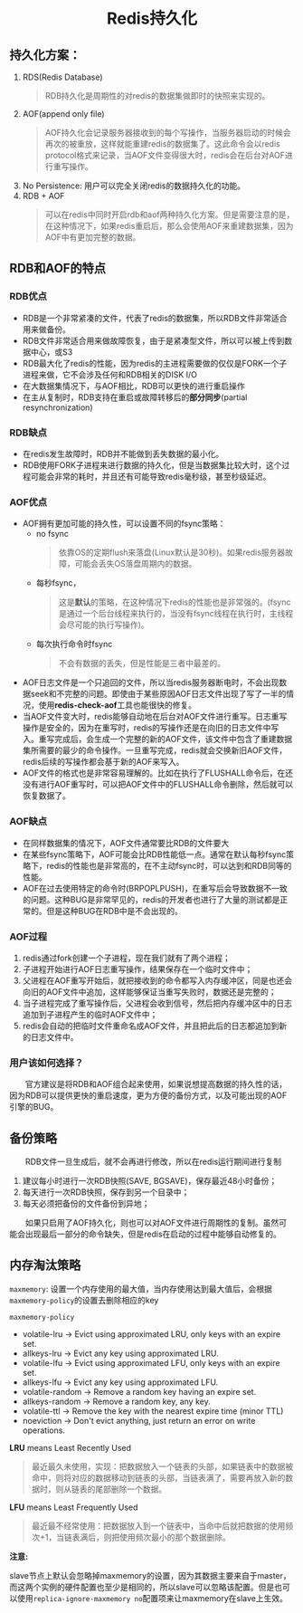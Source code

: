 # <center>Redis持久化
## 持久化方案：
1. RDS(Redis Database)
   > RDB持久化是周期性的对redis的数据集做即时的快照来实现的。
2. AOF(append only file)
   > AOF持久化会记录服务器接收到的每个写操作，当服务器启动的时候会再次的被重放，这样就能重建redis的数据集了。这此命令会以redis protocol格式来记录，当AOF文件变得很大时，redis会在后台对AOF进行重写操作。
3. No Persistence: 用户可以完全关闭redis的数据持久化的功能。
4. RDB + AOF
   > 可以在redis中同时开启rdb和aof两种持久化方案。但是需要注意的是，在这种情况下，如果redis重启后，那么会使用AOF来重建数据集，因为AOF中有更加完整的数据。

## RDB和AOF的特点
### RDB优点
* RDB是一个非常紧凑的文件，代表了redis的数据集，所以RDB文件非常适合用来做备份。
* RDB文件非常适合用来做故障恢复，由于是紧凑型文件，所以可以被上传到数据中心，或S3
* RDB最大化了redis的性能，因为redis的主进程需要做的仅仅是FORK一个子进程来做，它不会涉及任何和RDB相关的DISK I/O
* 在大数据集情况下，与AOF相比，RDB可以更快的进行重启操作
* 在主从复制时，RDB支持在重启或故障转移后的**部分同步**(partial resynchronization)
### RDB缺点
* 在redis发生故障时，RDB并不能做到丢失数据的最小化。
* RDB使用FORK子进程来进行数据的持久化，但是当数据集比较大时，这个过程可能会非常的耗时，并且还有可能导致redis毫秒级，甚至秒级延迟。
### AOF优点
* AOF拥有更加可能的持久性，可以设置不同的fsync策略：
    * no fsync
      > 依靠OS的定期flush来落盘(Linux默认是30秒)。如果redis服务器故障，可能会丢失OS落盘周期内的数据。
    * 每秒fsync，
      > 这是**默认**的策略，在这种情况下redis的性能也是非常强的。(fsync是通过一个后台线程来执行的，当没有fsync线程在执行时，主线程会尽可能的执行写操作)。
    * 每次执行命令时fsync
      > 不会有数据的丢失，但是性能是三者中最差的。
* AOF日志文件是一个只追回的文件，所以当redis服务器断电时，不会出现数据seek和不完整的问题。即使由于某些原因AOF日志文件出现了写了一半的情况，使用**redis-check-aof**工具也能很快的修复。
* 当AOF文件变大时，redis能够自动地在后台对AOF文件进行重写。日志重写操作是安全的，因为在重写时，redis的写操作还是在向旧的日志文件中写入。重写完成后，会生成一个完整的新的AOF文件，该文件中包含了重建数据集所需要的最少的命令操作。一旦重写完成，redis就会交换新旧AOF文件，redis后续的写操作都会基于新的AOF来写入。
* AOF文件的格式也是非常容易理解的。比如在执行了FLUSHALL命令后，在还没有进行AOF重写时，可以把AOF文件中的FLUSHALL命令删除，然后就可以恢复数据了。
### AOF缺点
* 在同样数据集的情况下，AOF文件通常要比RDB的文件要大
* 在某些fsync策略下，AOF可能会比RDB性能低一点。通常在默认每秒fsync策略下，redis的性能也是非常高的，在不主动fsync时，可以达到和RDB同等的性能。
* AOF在过去使用特定的命令时(BRPOPLPUSH)，在重写后会导致数据不一致的问题。这种BUG是非常罕见的，redis的开发者也进行了大量的测试都是正常的。但是这种BUG在RDB中是不会出现的。

### AOF过程
1. redis通过fork创建一个子进程，现在我们就有了两个进程；
2. 子进程开始进行AOF日志重写操作，结果保存在一个临时文件中；
3. 父进程在AOF重写开始后，就把接收到的命令都写入内存缓冲区，同是也还会向旧的AOF文件中追加，这样能够保证当重写失败时，数据还是完整的；
4. 当子进程完成了重写操作后，父进程会收到信号，然后把内存缓冲区中的日志追加到子进程产生的临时AOF文件中；
5. redis会自动的把临时文件重命名成AOF文件，并且把此后的日志都追加到新的日志文件中。


### 用户该如何选择？
　　官方建议是将RDB和AOF组合起来使用，如果说想提高数据的持久性的话，因为RDB可以提供更快的重启速度，更为方便的备份方式，以及可能出现的AOF引擎的BUG。

## 备份策略
　　RDB文件一旦生成后，就不会再进行修改，所以在redis运行期间进行复制

1. 建议每小时进行一次RDB快照(SAVE, BGSAVE)，保存最近48小时备份；
2. 每天进行一次RDB快照，保存到另一个目录中；
3. 每天必须把备份的文件备份到异地；

　　如果只启用了AOF持久化，则也可以对AOF文件进行周期性的复制。虽然可能会出现最后一部分的命令缺失，但是redis在启动的过程中能够自动修复的。

## 内存淘汰策略
`maxmemory`: 设置一个内存使用的最大值，当内存使用达到最大值后，会根据`maxmemory-policy`的设置去删除相应的key

`maxmemory-policy`

* volatile-lru -> Evict using approximated LRU, only keys with an expire set.
* allkeys-lru -> Evict any key using approximated LRU.
* volatile-lfu -> Evict using approximated LFU, only keys with an expire set.
* allkeys-lfu -> Evict any key using approximated LFU.
* volatile-random -> Remove a random key having an expire set.
* allkeys-random -> Remove a random key, any key.
* volatile-ttl -> Remove the key with the nearest expire time (minor TTL)
* noeviction -> Don't evict anything, just return an error on write operations.

**LRU** means Least Recently Used
   > 最近最久未使用，实现：把数据放入一个链表的头部，如果链表中的数据被命中，则将对应的数据移动到链表的头部，当链表满了，需要再放入新的数据时，则从链表的尾部删除一个数据。

**LFU** means Least Frequently Used
   > 最近最不经常使用：把数据放入到一个链表中，当命中后就把数据的使用频次+1，当链表满后，则把使用频次最小的那个数据删除。

**注意:** 

slave节点上默认会忽略掉maxmemory的设置，因为其数据主要来自于master，而这两个实例的硬件配置也至少是相同的，所以slave可以忽略该配置。但是也可以使用`replica-ignore-maxmemory no`配置项来让maxmemory在slave上生效。